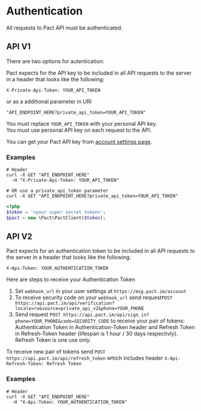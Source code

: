 # Authentication

All requests to Pact API must be authenticated.

## API V1

There are two options for autentication:

Pact expects for the API key to be included in all API requests to the server in a header that looks like the following:

`X-Private-Api-Token: YOUR_API_TOKEN`

or as a additional parameter in URI

`"API_ENDPOINT_HERE?private_api_token=YOUR_API_TOKEN"`

<aside class="notice">
You must replace <code>YOUR_API_TOKEN</code> with your personal API key.
</aside>

<aside class="warning">
You must use personal API key on each request to the API.
</aside>

You can get your Pact API key from [account settings page](https://app.pact.im/account).


### Examples

```shell
# Header
curl -X GET "API_ENDPOINT_HERE"
  -H "X-Private-Api-Token: YOUR_API_TOKEN"

# OR use a private_api_token parameter
curl -X GET "API_ENDPOINT_HERE?private_api_token=YOUR_API_TOKEN"
```

```php
<?php
$token = '<your super secret token>';
$pact = new \Pact\PactClient($token);
```

## API V2

Pact expects for an authentication token to be included in all API requests to the server in a header that looks like the following:

`X-Api-Token: YOUR_AUTHENTICATION_TOKEN`

Here are steps to receive your Authentication Token

1. Set `webhook_url` in your user settings at `https://msg.pact.im/account`
2. To receive security code on your `webhook_url` send request`POST https://api.pact.im/api/verification?locale=ru&source=private_api_v2&phone=YOUR_PHONE`
3. Send request `POST https://api.pact.im/api/sign_in?phone=YOUR_PHONE&code=SECURITY_CODE` to receive your pair of tokens: Authentication Token in Authentication-Token header and Refresh Token in Refresh-Token header (lifespan is 1 hour / 30 days respectivly). Refresh Token is one use only.

To receive new pair of tokens send `POST https://api.pact.im/api/refresh_token` which includes header `X-Api-Refresh-Token: Refresh Token`

### Examples

```shell
# Header
curl -X GET "API_ENDPOINT_HERE"
  -H "X-Api-Token: YOUR_AUTHENTICATION_TOKEN"
```

